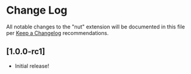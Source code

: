 # Change Log
All notable changes to the "nut" extension will be documented in this file per [Keep a Changelog](http://keepachangelog.com/) recommendations.

## [1.0.0-rc1]
- Initial release!
